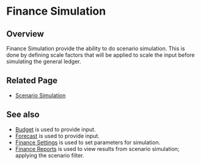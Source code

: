 # Finance Simulation
## Overview
Finance Simulation provide the ability to do scenario simulation. This is done by defining scale factors that will be applied to scale the input before simulating the general ledger.
<br/>

## Related Page
-  [Scenario Simulation](finance-simulation/simulation.md)

## See also
-  [Budget](../../workbooks/financial-planning/budget.md) is used to provide input.
-  [Forecast](../../workbooks/financial-planning/forecast.md) is used to provide input.
-  [Finance Settings](../../workbooks/financial-planning/finance-settings.md) is used to set parameters for simulation.
-  [Finance Reports](../../workbooks/financial-planning/finance-reports.md) is used to view results from scenario simulation; applying the scenario filter.

<br/>


